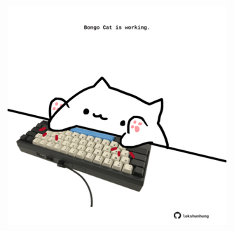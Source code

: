 <!-- built at 12/09/2024, 07:00:45 UTC -->
<p align="center">
  <img width="500" height="500" src="./ReadmeImage.svg">
</p>
